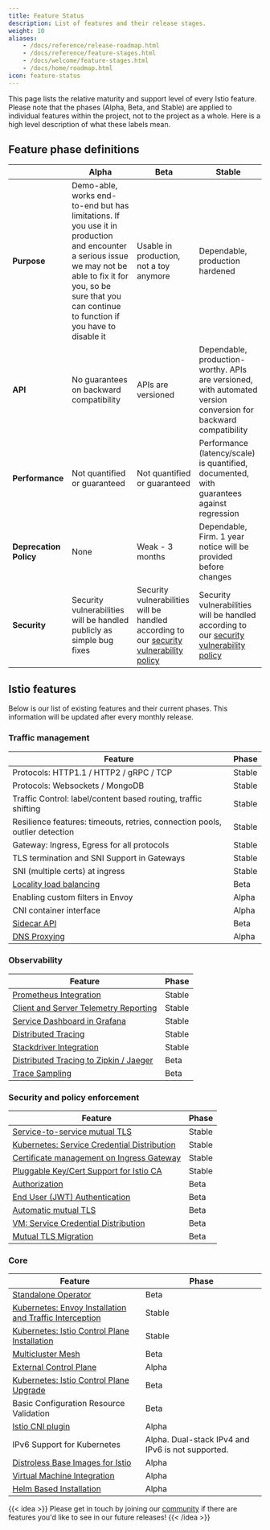 ```yaml
---
title: Feature Status
description: List of features and their release stages.
weight: 10
aliases:
    - /docs/reference/release-roadmap.html
    - /docs/reference/feature-stages.html
    - /docs/welcome/feature-stages.html
    - /docs/home/roadmap.html
icon: feature-status
---
```


This page lists the relative maturity and support
level of every Istio feature. Please note that the phases (Alpha, Beta, and Stable) are applied to individual features
within the project, not to the project as a whole. Here is a high level description of what these labels mean.

## Feature phase definitions

|            | Alpha      | Beta         | Stable
|-------------------|-------------------|-------------------|-------------------
|   **Purpose**         | Demo-able, works end-to-end but has limitations.  If you use it in production and encounter a serious issue we may not be able to fix it for you, so be sure that you can continue to function if you have to disable it | Usable in production, not a toy anymore | Dependable, production hardened
|   **API**         | No guarantees on backward compatibility    | APIs are versioned         | Dependable, production-worthy. APIs are versioned, with automated version conversion for backward compatibility
|  **Performance**         | Not quantified or guaranteed     | Not quantified or guaranteed         | Performance (latency/scale) is quantified, documented, with guarantees against regression
|   **Deprecation Policy**        | None     | Weak - 3 months         | Dependable,  Firm. 1 year notice will be provided before changes
| **Security** | Security vulnerabilities will be handled publicly as simple bug fixes | Security vulnerabilities will be handled according to our [security vulnerability policy](/about/security-vulnerabilities/) | Security vulnerabilities will be handled according to our [security vulnerability policy](/about/security-vulnerabilities/)

## Istio features

Below is our list of existing features and their current phases. This information will be updated after every monthly release.

### Traffic management

| Feature           | Phase
|-------------------|-------------------
| Protocols: HTTP1.1 / HTTP2 / gRPC / TCP | Stable
| Protocols: Websockets / MongoDB  | Stable
| Traffic Control: label/content based routing, traffic shifting | Stable
| Resilience features: timeouts, retries, connection pools, outlier detection | Stable
| Gateway: Ingress, Egress for all protocols | Stable
| TLS termination and SNI Support in Gateways | Stable
| SNI (multiple certs) at ingress | Stable
| [Locality load balancing](/docs/tasks/traffic-management/locality-load-balancing/) | Beta
| Enabling custom filters in Envoy | Alpha
| CNI container interface | Alpha
| [Sidecar API](/docs/reference/config/networking/sidecar/) | Beta
| [DNS Proxying](/docs/ops/configuration/traffic-management/dns-proxy/) | Alpha

### Observability

| Feature           | Phase
|-------------------|-------------------
| [Prometheus Integration](/docs/tasks/observability/metrics/querying-metrics/) | Stable
| [Client and Server Telemetry Reporting](https://istio.io/v1.6/docs/reference/config/policy-and-telemetry/) | Stable
| [Service Dashboard in Grafana](/docs/tasks/observability/metrics/using-istio-dashboard/) | Stable
| [Distributed Tracing](/docs/tasks/observability/distributed-tracing/) | Stable
| [Stackdriver Integration](/docs/reference/config/proxy_extensions/stackdriver/) | Stable
| [Distributed Tracing to Zipkin / Jaeger](/docs/tasks/observability/distributed-tracing/) | Beta
| [Trace Sampling](/docs/tasks/observability/distributed-tracing/configurability/#trace-sampling) | Beta

### Security and policy enforcement

| Feature           | Phase
|-------------------|-------------------
| [Service-to-service mutual TLS](/docs/concepts/security/#mutual-tls-authentication)         | Stable
| [Kubernetes: Service Credential Distribution](/docs/concepts/security/#pki)   | Stable
| [Certificate management on Ingress Gateway](/docs/tasks/traffic-management/ingress/secure-ingress) | Stable
| [Pluggable Key/Cert Support for Istio CA](/docs/tasks/security/cert-management/plugin-ca-cert/)        | Stable
| [Authorization](/docs/concepts/security/#authorization)   | Beta
| [End User (JWT) Authentication](/docs/concepts/security/#authentication)  | Beta
| [Automatic mutual TLS](/docs/tasks/security/authentication/authn-policy/#auto-mutual-tls) | Beta
| [VM: Service Credential Distribution](/docs/concepts/security/#pki)         | Beta
| [Mutual TLS Migration](/docs/tasks/security/authentication/mtls-migration)    | Beta

### Core

| Feature           | Phase
|-------------------|-------------------
| [Standalone Operator](/docs/setup/install/operator/) | Beta
| [Kubernetes: Envoy Installation and Traffic Interception](/docs/setup/) | Stable
| [Kubernetes: Istio Control Plane Installation](/docs/setup/) | Stable
| [Multicluster Mesh](/docs/setup/install/multicluster/) | Beta
| [External Control Plane](/docs/setup/additional-setup/external-controlplane/) | Alpha
| [Kubernetes: Istio Control Plane Upgrade](/docs/setup/upgrade/) | Beta
| Basic Configuration Resource Validation | Beta
| [Istio CNI plugin](/docs/setup/additional-setup/cni/) | Alpha
| IPv6 Support for Kubernetes | Alpha. Dual-stack IPv4 and IPv6 is not supported.
| [Distroless Base Images for Istio](/docs/ops/configuration/security/harden-docker-images/) | Alpha
| [Virtual Machine Integration](/docs/setup/install/virtual-machine/) | Alpha
| [Helm Based Installation](/docs/setup/install/helm/) | Alpha

{{< idea >}}
Please get in touch by joining our [community](/about/community/) if there are features you'd like to see in our future releases!
{{< /idea >}}
